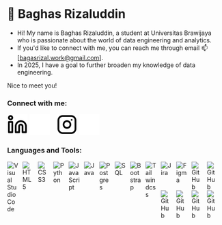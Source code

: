 # 🤖 Baghas Rizaluddin

<!--- 🔭 I’m currently studying in Universitas Brawijaya
- 🌱 An antusiast learner of data engineering-analytics and AI/ML
- 📫 How to reach me: bagasrizal.work@gmail.come -->

- Hi! My name is Baghas Rizaluddin, a student at Universitas Brawijaya who is passionate about the world of data engineering and analytics. 
- If you'd like to connect with me, you can reach me through email 📫[bagasrizal.work@gmail.com].
- In 2025, I have a goal to further broaden my knowledge of data engineering.

Nice to meet you!  

### Connect with me:

[![website](./img/linkedin-light.svg)](https://www.linkedin.com/in/baghas-rizaluddin-051049243#gh-light-mode-only)
[![website](./img/linkedin-dark.svg)](https://www.linkedin.com/in/baghas-rizaluddin-051049243#gh-dark-mode-only)
&nbsp;&nbsp;
[![website](./img/instagram-light.svg)](https://www.instagram.com/bagasdrizal?igsh=MW03OTEyeXllbXF5bg==#gh-light-mode-only)
[![website](./img/instagram-dark.svg)](https://www.instagram.com/bagasdrizal?igsh=MW03OTEyeXllbXF5bg==#gh-dark-mode-only)

### Languages and Tools:

<img align="left" alt="Visual Studio Code" width="26px" src="https://cdn.jsdelivr.net/gh/devicons/devicon/icons/vscode/vscode-original.svg" style="padding-right:10px;" />
<img align="left" alt="HTML5" width="26px" src="https://cdn.jsdelivr.net/gh/devicons/devicon/icons/html5/html5-original.svg" style="padding-right:10px;" />
<img align="left" alt="CSS3" width="26px" src="https://cdn.jsdelivr.net/gh/devicons/devicon/icons/css3/css3-original.svg" style="padding-right:10px;" />
<img align="left" alt="Python" width="26px" src="https://cdn.jsdelivr.net/gh/devicons/devicon@latest/icons/python/python-original.svg" style="padding-right:10px;" />
<img align="left" alt="JavaScript" width="26px" src="https://cdn.jsdelivr.net/gh/devicons/devicon/icons/javascript/javascript-original.svg" style="padding-right:10px;" />
<img align="left" alt="Java" width="26px" src="https://cdn.jsdelivr.net/gh/devicons/devicon@latest/icons/java/java-original.svg" style="padding-right:10px;" />
<img align="left" alt="Postgres" width="26px" src="https://cdn.jsdelivr.net/gh/devicons/devicon@latest/icons/postgresql/postgresql-original.svg" style="padding-right:10px;" />
<img align="left" alt="SQL" width="26px" src="https://cdn.jsdelivr.net/gh/devicons/devicon@latest/icons/azuresqldatabase/azuresqldatabase-original.svg" style="padding-right:10px;" />
<img align="left" alt="Bootstrap" width="26px" src="https://cdn.jsdelivr.net/gh/devicons/devicon@latest/icons/bootstrap/bootstrap-original.svg"style="padding-right:10px;" />
<img align="left" alt="Tailwindcss" width="26px" src="https://cdn.jsdelivr.net/gh/devicons/devicon@latest/icons/tailwindcss/tailwindcss-original.svg"style="padding-right:10px;" />
<img align="left" alt="Jira" width="26px" src="https://cdn.jsdelivr.net/gh/devicons/devicon@latest/icons/jira/jira-original.svg" style="padding-right:10px;" />
<img align="left" alt="Figma" width="26px" src="https://cdn.jsdelivr.net/gh/devicons/devicon@latest/icons/figma/figma-original.svg" style="padding-right:10px;" />
<img align="left" alt="GitHub" width="26px" src="https://user-images.githubusercontent.com/3369400/139447912-e0f43f33-6d9f-45f8-be46-2df5bbc91289.png" style="padding-right:10px;"/>
<img align="left" alt="GitHub" width="26px" src="https://img.icons8.com/?size=100&id=22813&format=png&color=000000" style="padding-right:10px;"/>
<img align="left" alt="GitHub" width="26px" src="https://img.icons8.com/?size=100&id=3sGOUDo9nJ4k&format=png&color=000000" style="padding-right:10px;"/>
<img align="left" alt="GitHub" width="26px" src="https://img.icons8.com/?size=100&id=9Kvi1p1F0tUo&format=png&color=000000" style="padding-right:10px;"/>
<img align="left" alt="GitHub" width="26px" src="https://img.icons8.com/?size=100&id=xSkewUSqtErH&format=png&color=000000" style="padding-right:10px;"/>
<img align="left" alt="GitHub" width="26px" src="https://img.icons8.com/?size=100&id=aR9CXyMagKIS&format=png&color=000000" style="padding-right:10px;"/>


<br/>
<br/>

---
